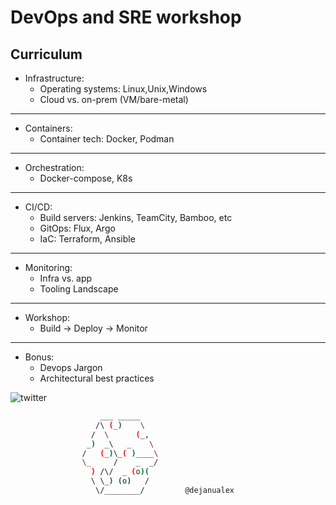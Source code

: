 # DevOps and SRE workshop

## Curriculum

* Infrastructure:
    - Operating systems: Linux,Unix,Windows 
    - Cloud vs. on-prem (VM/bare-metal)

---

* Containers:
    - Container tech: Docker, Podman

---

* Orchestration:
    - Docker-compose, K8s

---

* CI/CD:
    - Build servers: Jenkins, TeamCity, Bamboo, etc  
    - GitOps: Flux, Argo  
    - IaC: Terraform, Ansible

---

* Monitoring:
    - Infra vs. app
    - Tooling Landscape

---

* Workshop:
    - Build -> Deploy -> Monitor

---

* Bonus:
    - Devops Jargon
    - Architectural best practices

![twitter](twitter.svg)


```bash
                    ___ _____
                   /\ (_)    \
                  /  \      (_,
                 _)  _\   _    \
                /   (_)\_( )____\
                \_     /    _  _/
                  ) /\/  _ (o)(
                  \ \_) (o)   /
                   \/________/         @dejanualex
```